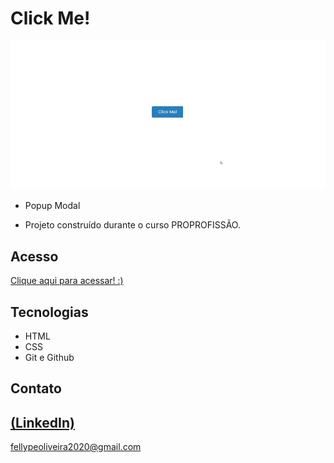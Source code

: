 # Click Me!

 ![preview](./.github/preview.gif)
 
 - Popup Modal 

 - Projeto construído durante o curso PROPROFISSÃO.

## Acesso
 [Clique aqui para acessar! :)](https://clickme-fellype.vercel.app/)

## Tecnologias

- HTML
- CSS
- Git e Github

## Contato
[(LinkedIn)](https://www.linkedin.com/in/fellype-oliveira-920699230/)
-----
fellypeoliveira2020@gmail.com